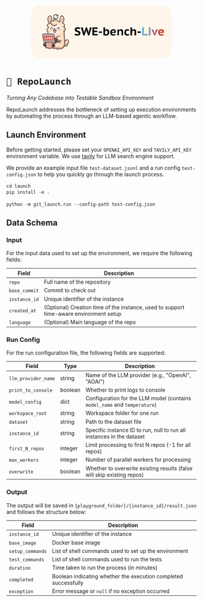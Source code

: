<p align="center">
  <a href="http://swe-bench-live.github.io">
    <img src="../assets/banner.png" style="height: 10em" alt="SWE-bench-Live" />
  </a>
</p>

# `🚀 RepoLaunch`

*Turning Any Codebase into Testable Sandbox Environment*

RepoLaunch addresses the bottleneck of setting up execution environments by automating the process through an LLM-based agentic workflow.

## Launch Environment
Before getting started, please set your `OPENAI_API_KEY` and `TAVILY_API_KEY` environment variable. We use [tavily](https://www.tavily.com/) for LLM search engine support.

We provide an example input file `test-dataset.jsonl` and a run config `test-config.json` to help you quickly go through the launch process.

```shell
cd launch
pip install -e .

python -m git_launch.run --config-path test-config.json
```

## Data Schema

### Input

For the input data used to set up the environment, we require the following fields:

| Field        | Description                                                                 |
|--------------|-----------------------------------------------------------------------------|
| `repo`       | Full name of the repository                                                 |
| `base_commit`| Commit to check out                                                         |
| `instance_id`| Unique identifier of the instance                                           |
| `created_at` | (Optional) Creation time of the instance, used to support time-aware environment setup |
| `language`   | (Optional) Main language of the repo |

### Run Config

For the run configuration file, the following fields are supported:

| Field              | Type    |  Description                                                                 |
|--------------------|---------|-----------------------------------------------------------------------------|
| `llm_provider_name`| string  |  Name of the LLM provider (e.g., "OpenAI", "AOAI")                          |
| `print_to_console` | boolean |  Whether to print logs to console                                           |
| `model_config`     | dict  |  Configuration for the LLM model (contains `model_name` and `temperature`)  |
| `workspace_root`   | string  |  Workspace folder for one run                                      |
| `dataset`          | string  |  Path to the dataset file                                                    |
| `instance_id`      | string  |  Specific instance ID to run, null to run all instances in the dataset      |
| `first_N_repos`    | integer |  Limit processing to first N repos (-1 for all repos)                       |
| `max_workers`      | integer |  Number of parallel workers for processing                                   |
| `overwrite`        | boolean |  Whether to overwrite existing results (false will skip existing repos)     |

### Output

The output will be saved in `{playground_folder}/{instance_id}/result.json` and follows the structure below:

| Field            | Description                                                                                      |
|------------------|--------------------------------------------------------------------------------------------------|
| `instance_id`    | Unique identifier of the instance                                                                |
| `base_image`     | Docker base image                            |
| `setup_commands` | List of shell commands used to set up the environment                                            |
| `test_commands`  | List of shell commands used to run the tests                                                     |
| `duration`       | Time taken to run the process (in minutes)         |
| `completed`      | Boolean indicating whether the execution completed successfully                                  |
| `exception`      | Error message or `null` if no exception occurred                                                 |